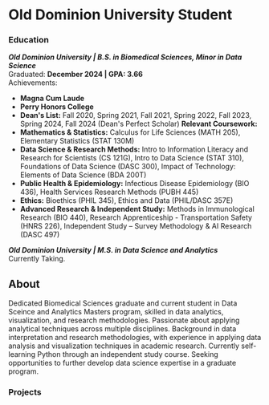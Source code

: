 # Old Dominion University Student

### Education
***Old Dominion University | B.S. in Biomedical Sciences, Minor in Data Science***  
Graduated: **December 2024 | GPA: 3.66**  
Achievements:  
- **Magna Cum Laude**
- **Perry Honors College**
- **Dean's List:** Fall 2020, Spring 2021, Fall 2021, Spring 2022, Fall 2023, Spring 2024, Fall 2024 (Dean's Perfect Scholar)
**Relevant Coursework:**
- **Mathematics & Statistics:** Calculus for Life Sciences (MATH 205), Elementary
Statistics (STAT 130M)
- **Data Science & Research Methods:** Intro to Information Literacy and Research for
Scientists (CS 121G), Intro to Data Science (STAT 310), Foundations of Data Science
(DASC 300), Impact of Technology: Elements of Data Science (BDA 200T)
 - **Public Health & Epidemiology:** Infectious Disease Epidemiology (BIO 436), Health
Services Research Methods (PUBH 445)
- **Ethics:** Bioethics (PHIL 345), Ethics and Data (PHIL/DASC 357E)
- **Advanced Research & Independent Study:** Methods in Immunological Research
(BIO 440), Research Apprenticeship - Transportation Safety (HNRS 226), Independent
Study – Survey Methodology & AI Research (DASC 497)

***Old Dominion University | M.S. in Data Science and Analytics***  
Currently Taking.




## About
Dedicated Biomedical Sciences graduate and current student in Data Sceince and Analytics Masters program, skilled in data analytics, visualization, and research methodologies. Passionate about applying analytical techniques across multiple disciplines. Background in data interpretation and research methodologies, with experience in applying data analysis and visualization techniques in academic research. Currently self-learning Python through an independent study course. Seeking opportunities to further develop data science expertise in a graduate program.
### Projects
